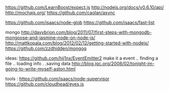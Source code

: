 https://github.com/LearnBoost/expect.js
http://nodejs.org/docs/v0.6.10/api/
http://mochajs.org/
https://github.com/caolan/async

https://github.com/isaacs/node-glob
https://github.com/isaacs/fast-list

mongo
http://davybrion.com/blog/2011/07/first-steps-with-mongodb-mongoose-and-jasmine-node-on-node-js/
http://mattkopala.com/blog/2012/02/12/getting-started-with-nodejs/
https://github.com/zzdhidden/mongoq

ideas:
https://github.com/hij1nx/EventEmitter2
make it a event  .. finding a file .. loading info . .saving data
http://blog.jgc.org/2008/02/tonight-im-going-to-write-myself-aston.html


tools :
https://github.com/isaacs/node-supervisor
https://github.com/cloudhead/eyes.js
